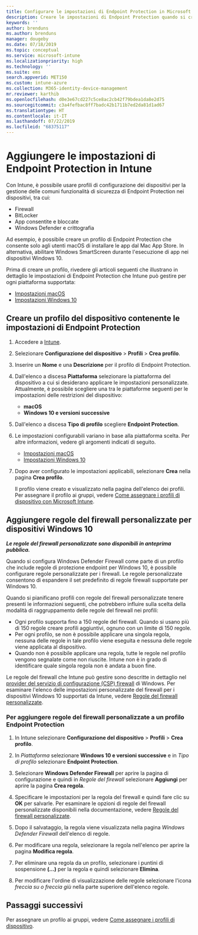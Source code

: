 ```yaml
---
title: Configurare le impostazioni di Endpoint Protection in Microsoft Intune - Azure | Microsoft Docs
description: Creare le impostazioni di Endpoint Protection quando si crea un profilo del dispositivo macOS o Windows 10 in Microsoft Intune.
keywords: ''
author: brenduns
ms.author: brenduns
manager: dougeby
ms.date: 07/18/2019
ms.topic: conceptual
ms.service: microsoft-intune
ms.localizationpriority: high
ms.technology: ''
ms.suite: ems
search.appverid: MET150
ms.custom: intune-azure
ms.collection: M365-identity-device-management
mr.reviewer: karthib
ms.openlocfilehash: d0e3e67cd227c5ce8ac2cb42f79bdea1da8e2d75
ms.sourcegitcommit: c3a4fefbac8ff7badc42b1711b7ed2da81d1ad67
ms.translationtype: HT
ms.contentlocale: it-IT
ms.lasthandoff: 07/22/2019
ms.locfileid: "68375117"
---
```

# <a name="add-endpoint-protection-settings-in-intune"></a>Aggiungere le impostazioni di Endpoint Protection in Intune  

Con Intune, è possibile usare profili di configurazione dei dispositivi per la gestione delle comuni funzionalità di sicurezza di Endpoint Protection nei dispositivi, tra cui:  
- Firewall   
- BitLocker  
- App consentite e bloccate  
- Windows Defender e crittografia  

Ad esempio, è possibile creare un profilo di Endpoint Protection che consente solo agli utenti macOS di installare le app dal Mac App Store. In alternativa, abilitare Windows SmartScreen durante l'esecuzione di app nei dispositivi Windows 10.  

Prima di creare un profilo, rivedere gli articoli seguenti che illustrano in dettaglio le impostazioni di Endpoint Protection che Intune può gestire per ogni piattaforma supportata:  
   - [Impostazioni macOS](endpoint-protection-macos.md)  
   - [Impostazioni Windows 10](endpoint-protection-windows-10.md)  

## <a name="create-a-device-profile-containing-endpoint-protection-settings"></a>Creare un profilo del dispositivo contenente le impostazioni di Endpoint Protection  

1. Accedere a [Intune](https://go.microsoft.com/fwlink/?linkid=2090973).  
3. Selezionare **Configurazione del dispositivo** > **Profili** > **Crea profilo**.  
4. Inserire un **Nome** e una **Descrizione** per il profilo di Endpoint Protection.  
5. Dall'elenco a discesa **Piattaforma** selezionare la piattaforma del dispositivo a cui si desiderano applicare le impostazioni personalizzate. Attualmente, è possibile scegliere una tra le piattaforme seguenti per le impostazioni delle restrizioni del dispositivo:  
   - **macOS**  
   - **Windows 10 e versioni successive**  
6. Dall'elenco a discesa **Tipo di profilo** scegliere **Endpoint Protection**.  
7. Le impostazioni configurabili variano in base alla piattaforma scelta. Per altre informazioni, vedere gli argomenti indicati di seguito.  
   - [Impostazioni macOS](endpoint-protection-macos.md)  
   - [Impostazioni Windows 10](endpoint-protection-windows-10.md)  

8. Dopo aver configurato le impostazioni applicabili, selezionare **Crea** nella pagina **Crea profilo**.  

   Il profilo viene creato e visualizzato nella pagina dell'elenco dei profili. Per assegnare il profilo ai gruppi, vedere [Come assegnare i profili di dispositivo con Microsoft Intune](device-profile-assign.md).  

## <a name="add-custom-firewall-rules-for-windows-10-devices"></a>Aggiungere regole del firewall personalizzate per dispositivi Windows 10  
***Le regole del firewall personalizzate sono disponibili in anteprima pubblica.***  

Quando si configura Windows Defender Firewall come parte di un profilo che include regole di protezione endpoint per Windows 10, è possibile configurare regole personalizzate per i firewall. Le regole personalizzate consentono di espandere il set predefinito di regole firewall supportate per Windows 10.  

Quando si pianificano profili con regole del firewall personalizzate tenere presenti le informazioni seguenti, che potrebbero influire sulla scelta della modalità di raggruppamento delle regole del firewall nei profili:  
- Ogni profilo supporta fino a 150 regole del firewall. Quando si usano più di 150 regole creare profili aggiuntivi, ognuno con un limite di 150 regole.  
- Per ogni profilo, se non è possibile applicare una singola regola, nessuna delle regole in tale profilo viene eseguita e nessuna delle regole viene applicata al dispositivo.  
- Quando non è possibile applicare una regola, tutte le regole nel profilo vengono segnalate come non riuscite. Intune non è in grado di identificare quale singola regola non è andata a buon fine.  

Le regole del firewall che Intune può gestire sono descritte in dettaglio nel [provider del servizio di configurazione (CSP) firewall]( https://docs.microsoft.com/windows/client-management/mdm/firewall-csp) di Windows. Per esaminare l'elenco delle impostazioni personalizzate del firewall per i dispositivi Windows 10 supportati da Intune, vedere [Regole del firewall personalizzate](endpoint-protection-windows-10.md#custom-firewall-rules).  

### <a name="to-add-custom-firewall-rules-to-an-endpoint-protection-profile"></a>Per aggiungere regole del firewall personalizzate a un profilo Endpoint Protection  

1. In Intune selezionare **Configurazione del dispositivo** > **Profili** > **Crea profilo**.  

2. In *Piattaforma* selezionare **Windows 10 e versioni successive** e in *Tipo di profilo* selezionare **Endpoint Protection**.  

3. Selezionare **Windows Defender Firewall** per aprire la pagina di configurazione e quindi in *Regole del firewall* selezionare **Aggiungi** per aprire la pagina **Crea regola**.  

4. Specificare le impostazioni per la regola del firewall e quindi fare clic su **OK** per salvarle. Per esaminare le opzioni di regole del firewall personalizzate disponibili nella documentazione, vedere [Regole del firewall personalizzate](endpoint-protection-windows-10.md#custom-firewall-rules).  

5. Dopo il salvataggio, la regola viene visualizzata nella pagina *Windows Defender Firewall* dell'elenco di regole.  

6. Per modificare una regola, selezionare la regola nell'elenco per aprire la pagina **Modifica regola**.  

7. Per eliminare una regola da un profilo, selezionare i puntini di sospensione **(…)** per la regola e quindi selezionare **Elimina**.  

8. Per modificare l'ordine di visualizzazione delle regole selezionare l'icona *freccia su o freccia giù* nella parte superiore dell'elenco regole.  


## <a name="next-steps"></a>Passaggi successivi  

Per assegnare un profilo ai gruppi, vedere [Come assegnare i profili di dispositivo](device-profile-assign.md).  
